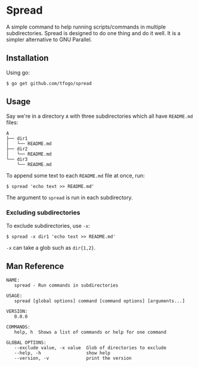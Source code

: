 # Spread

A simple command to help running scripts/commands in multiple subdirectories. Spread is designed to do one thing and do it well. It is a simpler alternative to GNU Parallel.

## Installation

Using go:

```
$ go get github.com/tfogo/spread
```

## Usage

Say we're in a directory `A` with three subdirectories which all have `README.md` files:

```
A
├── dir1
│   └── README.md
├── dir2
│   └── README.md
└── dir3
    └── README.md
```

To append some text to each `README.md` file at once, run:

```
$ spread 'echo text >> README.md'
```

The argument to `spread` is run in each subdirectory.

### Excluding subdirectories

To exclude subdirectories, use `-x`:

```
$ spread -x dir1 'echo text >> README.md'
```

`-x` can take a glob such as `dir{1,2}`.

## Man Reference

```
NAME:
   spread - Run commands in subdirectories

USAGE:
   spread [global options] command [command options] [arguments...]

VERSION:
   0.0.0

COMMANDS:
   help, h  Shows a list of commands or help for one command

GLOBAL OPTIONS:
   --exclude value, -x value  Glob of directories to exclude
   --help, -h                 show help
   --version, -v              print the version
```
